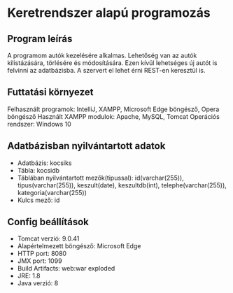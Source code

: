 # Keretrendszer alapú programozás
## Program leírás
A programom autók kezelésére alkalmas.
Lehetőség van az autók kilistázására, törlésére és módosítására. Ezen kívül lehetséges új autót is felvinni az adatbázisba.
A szervert el lehet érni REST-en keresztül is. 

## Futtatási környezet
Felhasznált programok: IntelliJ, XAMPP, Microsoft Edge böngésző, Opera böngésző
Használt XAMPP modulok: Apache, MySQL, Tomcat
Operációs rendszer: Windows 10

## Adatbázisban nyilvántartott adatok
- Adatbázis: kocsiks
- Tábla: kocsidb
- Táblában nyilvántartott mezők(tipussal): id(varchar(255)), tipus(varchar(255)), keszult(date), keszultdb(int), telephe(varchar(255)), kategoria(varchar(255))
- Kulcs mező: id

## Config beállítások
- Tomcat verzió: 9.0.41
- Alapértelmezett böngésző: Microsoft Edge
- HTTP port: 8080
- JMX port: 1099
- Build Artifacts: web:war exploded
- JRE: 1.8
- Java verzió: 8

